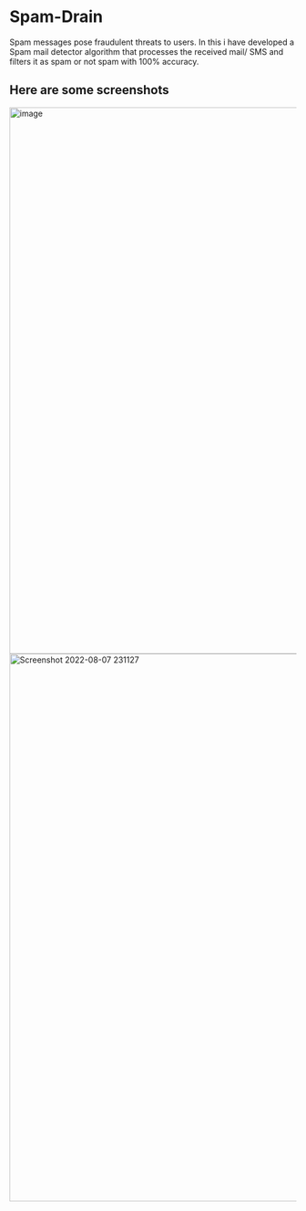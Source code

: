 # Spam-Drain
Spam messages pose fraudulent threats to users. In this i have developed a Spam mail detector algorithm that processes the received mail/ SMS and filters it as spam or not spam with 100% accuracy.

## Here are some screenshots 

<img width="958" alt="image" src="https://user-images.githubusercontent.com/99728708/183304100-42d77d42-03a8-4723-9c3a-43059553d3b4.png">
<img width="960" alt="Screenshot 2022-08-07 231127" src="https://user-images.githubusercontent.com/99728708/183304158-46a7a1dc-6e6c-4c6b-ba84-6dd5c8f9e5b6.png">
